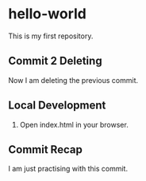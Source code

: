 # hello-world
This is my first repository.
## Commit 2 Deleting
Now I am deleting the previous commit.
## Local Development
1. Open index.html in your browser.
## Commit Recap
I am just practising with this commit.